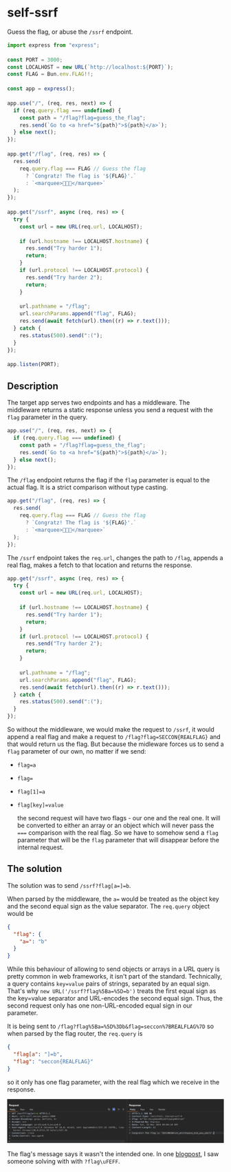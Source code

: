 # self-ssrf

Guess the flag, or abuse the `/ssrf` endpoint.

```js
import express from "express";

const PORT = 3000;
const LOCALHOST = new URL(`http://localhost:${PORT}`);
const FLAG = Bun.env.FLAG!!;

const app = express();

app.use("/", (req, res, next) => {
  if (req.query.flag === undefined) {
    const path = "/flag?flag=guess_the_flag";
    res.send(`Go to <a href="${path}">${path}</a>`);
  } else next();
});

app.get("/flag", (req, res) => {
  res.send(
    req.query.flag === FLAG // Guess the flag
      ? `Congratz! The flag is '${FLAG}'.`
      : `<marquee>🚩🚩🚩</marquee>`
  );
});

app.get("/ssrf", async (req, res) => {
  try {
    const url = new URL(req.url, LOCALHOST);

    if (url.hostname !== LOCALHOST.hostname) {
      res.send("Try harder 1");
      return;
    }
    if (url.protocol !== LOCALHOST.protocol) {
      res.send("Try harder 2");
      return;
    }

    url.pathname = "/flag";
    url.searchParams.append("flag", FLAG);
    res.send(await fetch(url).then((r) => r.text()));
  } catch {
    res.status(500).send(":(");
  }
});

app.listen(PORT);

```

## Description

The target app serves two endpoints and has a middleware. The middleware returns a static response unless you send a request with the `flag` parameter in the query.

```js
app.use("/", (req, res, next) => {
  if (req.query.flag === undefined) {
    const path = "/flag?flag=guess_the_flag";
    res.send(`Go to <a href="${path}">${path}</a>`);
  } else next();
});
```

The `/flag` endpoint returns the flag if the `flag` parameter is equal to the actual flag. It is a strict comparison without type casting.

```js
app.get("/flag", (req, res) => {
  res.send(
    req.query.flag === FLAG // Guess the flag
      ? `Congratz! The flag is '${FLAG}'.`
      : `<marquee>🚩🚩🚩</marquee>`
  );
});
```

The `/ssrf` endpoint takes the `req.url`, changes the path to `/flag`, appends a real flag, makes a fetch to that location and returns the response.

```js
app.get("/ssrf", async (req, res) => {
  try {
    const url = new URL(req.url, LOCALHOST);

    if (url.hostname !== LOCALHOST.hostname) {
      res.send("Try harder 1");
      return;
    }
    if (url.protocol !== LOCALHOST.protocol) {
      res.send("Try harder 2");
      return;
    }

    url.pathname = "/flag";
    url.searchParams.append("flag", FLAG);
    res.send(await fetch(url).then((r) => r.text()));
  } catch {
    res.status(500).send(":(");
  }
});
```

So without the middleware, we would make the request to `/ssrf`, it would append a real flag and make a request to `/flag?flag=SECCON{REALFLAG}` and that would return us the flag. But because the midleware forces us to send a `flag` parameter of our own, no matter if we send:

- `flag=a`
- `flag=`
- `flag[1]=a`
- `flag[key]=value`

  the second request will have two flags - our one and the real one. It will be converted to either an array or an object which will never pass the `===` comparison with the real flag. So we have to somehow send a `flag` parameter that will be the `flag` parameter that will disappear before the internal request.

## The solution

The solution was to send `/ssrf?flag[a=]=b`.

When parsed by the middleware, the `a=` would be treated as the object key and the second equal sign as the value separator. The `req.query` object would be

```json
{
  "flag": {
    "a=": "b"
  }
}
```

While this behaviour of allowing to send objects or arrays in a URL query is pretty common in web frameworks, it isn't part of the standard. Technically, a query contains `key=value` pairs of strings, separated by an equal sign. That's why `new URL('/ssrf?flag%5Ba=%5D=b')` treats the first equal sign as the key=value separator and URL-encodes the second equal sign. Thus, the second request only has one non-URL-encoded equal sign in our parameter.

It is being sent to `/flag?flag%5Ba=%5D%3Db&flag=seccon%7BREALFLAG%7D` so when parsed by the flag router, the `req.query` is

```json
{
  "flag[a": "]=b",
  "flag": "seccon{REALFLAG}"
}
```

so it only has one flag parameter, with the real flag which we receive in the response.

![solve](./solve.png)

The flag's message says it wasn't the intended one. In one [blogpost](https://zenn.dev/ponyopoppo/articles/894c3c2e5a06b6), I saw someone solving with with `?flag\uFEFF`.
